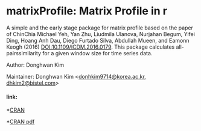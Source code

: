 # matrixProfile: Matrix Profile in r

A simple and the early stage package for matrix profile based on the paper of ChinChia Michael Yeh, Yan Zhu, Liudmila Ulanova, Nurjahan Begum, Yifei Ding, Hoang Anh Dau, Diego Furtado Silva, Abdullah Mueen, and Eamonn Keogh (2016) <DOI:10.1109/ICDM.2016.0179>. This package calculates all-pairssimilarity for a given window size for time series data.


Author:	Donghwan Kim 

Maintainer:	Donghwan Kim <donhkim9714@korea.ac.kr, dhkim2@bistel.com>


#### link:

*[CRAN](https://cran.rstudio.com/web/packages/matrixProfile/index.html)

*[CRAN pdf](https://cran.rstudio.com/web/packages/matrixProfile/matrixProfile.pdf)
